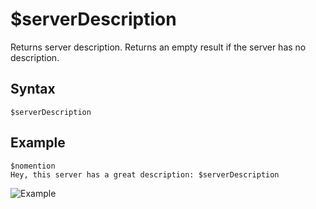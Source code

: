 # $serverDescription
Returns server description. Returns an empty result if the server has no description.

## Syntax
```
$serverDescription
```

## Example
```
$nomention
Hey, this server has a great description: $serverDescription
```
![Example](https://user-images.githubusercontent.com/70456337/189480730-f72d6770-2e45-4f01-b73c-cec642ccf51f.png)
